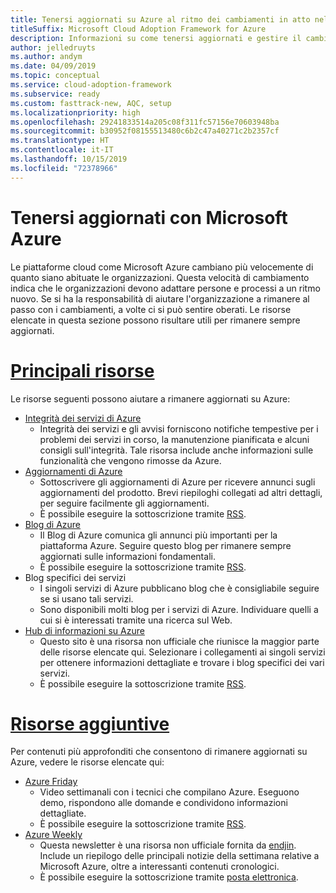 ```yaml
---
title: Tenersi aggiornati su Azure al ritmo dei cambiamenti in atto nel cloud
titleSuffix: Microsoft Cloud Adoption Framework for Azure
description: Informazioni su come tenersi aggiornati e gestire il cambiamento in Azure al ritmo dei cambiamenti in atto nel cloud.
author: jelledruyts
ms.author: andym
ms.date: 04/09/2019
ms.topic: conceptual
ms.service: cloud-adoption-framework
ms.subservice: ready
ms.custom: fasttrack-new, AQC, setup
ms.localizationpriority: high
ms.openlocfilehash: 29241833514a205c08f311fc57156e70603948ba
ms.sourcegitcommit: b30952f08155513480c6b2c47a40271c2b2357cf
ms.translationtype: HT
ms.contentlocale: it-IT
ms.lasthandoff: 10/15/2019
ms.locfileid: "72378966"
---
```

# <a name="stay-current-with-microsoft-azure"></a>Tenersi aggiornati con Microsoft Azure

Le piattaforme cloud come Microsoft Azure cambiano più velocemente di quanto siano abituate le organizzazioni. Questa velocità di cambiamento indica che le organizzazioni devono adattare persone e processi a un ritmo nuovo. Se si ha la responsabilità di aiutare l'organizzazione a rimanere al passo con i cambiamenti, a volte ci si può sentire oberati. Le risorse elencate in questa sezione possono risultare utili per rimanere sempre aggiornati.

# <a name="top-resourcestabtopresources"></a>[Principali risorse](#tab/TopResources)

Le risorse seguenti possono aiutare a rimanere aggiornati su Azure:

- [Integrità dei servizi di Azure](https://docs.microsoft.com/azure/service-health/service-health-overview)
  - Integrità dei servizi e gli avvisi forniscono notifiche tempestive per i problemi dei servizi in corso, la manutenzione pianificata e alcuni consigli sull'integrità. Tale risorsa include anche informazioni sulle funzionalità che vengono rimosse da Azure.
- [Aggiornamenti di Azure](https://azure.microsoft.com/updates)
  - Sottoscrivere gli aggiornamenti di Azure per ricevere annunci sugli aggiornamenti del prodotto. Brevi riepiloghi collegati ad altri dettagli, per seguire facilmente gli aggiornamenti.
  - È possibile eseguire la sottoscrizione tramite [RSS](https://azurecomcdn.azureedge.net/en-us/updates/feed).
- [Blog di Azure](https://azure.microsoft.com/blog)
  - Il Blog di Azure comunica gli annunci più importanti per la piattaforma Azure. Seguire questo blog per rimanere sempre aggiornati sulle informazioni fondamentali.
  - È possibile eseguire la sottoscrizione tramite [RSS](https://azurecomcdn.azureedge.net/en-us/blog/feed).
- Blog specifici dei servizi
  - I singoli servizi di Azure pubblicano blog che è consigliabile seguire se si usano tali servizi.
  - Sono disponibili molti blog per i servizi di Azure. Individuare quelli a cui si è interessati tramite una ricerca sul Web.
- [Hub di informazioni su Azure](https://azureinfohub.azurewebsites.net)
  - Questo sito è una risorsa non ufficiale che riunisce la maggior parte delle risorse elencate qui. Selezionare i collegamenti ai singoli servizi per ottenere informazioni dettagliate e trovare i blog specifici dei vari servizi.
  - È possibile eseguire la sottoscrizione tramite [RSS](https://azureinfohub.azurewebsites.net/Feed?serviceTitle=Azure).

# <a name="additional-resourcestabadditionalresources"></a>[Risorse aggiuntive](#tab/AdditionalResources)

Per contenuti più approfonditi che consentono di rimanere aggiornati su Azure, vedere le risorse elencate qui:

- [Azure Friday](https://channel9.msdn.com/Shows/Azure-Friday)
  - Video settimanali con i tecnici che compilano Azure. Eseguono demo, rispondono alle domande e condividono informazioni dettagliate.
  - È possibile eseguire la sottoscrizione tramite [RSS](https://channel9.msdn.com/Shows/Azure-Friday/feed).
- [Azure Weekly](https://azureweekly.info)
  - Questa newsletter è una risorsa non ufficiale fornita da [endjin](https://endjin.com). Include un riepilogo delle principali notizie della settimana relative a Microsoft Azure, oltre a interessanti contenuti cronologici.
  - È possibile eseguire la sottoscrizione tramite [posta elettronica](https://azureweekly.info).
